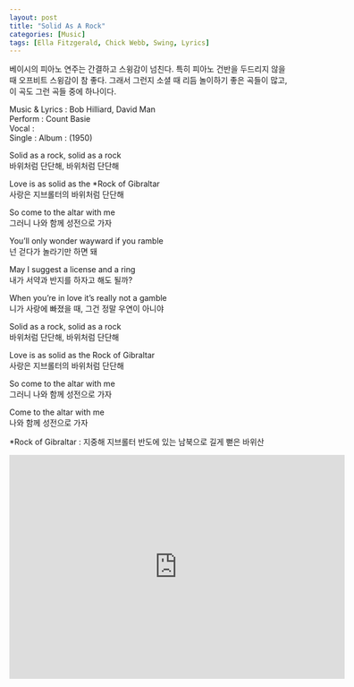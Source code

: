```yaml
---
layout: post
title: "Solid As A Rock"
categories: [Music]
tags: [Ella Fitzgerald, Chick Webb, Swing, Lyrics]
---
```


베이시의 피아노 연주는 간결하고 스윙감이 넘친다. 특히 피아노 건반을 두드리지 않을 때 오프비트 스윙감이 참 좋다. 그래서 그런지 소셜 때 리듬 놀이하기 좋은 곡들이 많고, 이 곡도 그런 곡들 중에 하나이다.

Music & Lyrics : Bob Hilliard, David Man  
Perform : Count Basie  
Vocal :  
Single : 
Album : (1950)  

Solid as a rock, solid as a rock  
바위처럼 단단해, 바위처럼 단단해  

Love is as solid as the &#42;Rock of Gibraltar  
사랑은 지브롤터의 바위처럼 단단해  

So come to the altar with me  
그러니 나와 함께 성전으로 가자  

You’ll only wonder wayward if you ramble  
넌 걷다가 놀라기만 하면 돼  

May I suggest a license and a ring  
내가 서약과 반지를 하자고 해도 될까?  

When you’re in love it’s really not a gamble  
니가 사랑에 빠졌을 때, 그건 정말 우연이 아니야  

Solid as a rock, solid as a rock  
바위처럼 단단해, 바위처럼 단단해  

Love is as solid as the Rock of Gibraltar  
사랑은 지브롤터의 바위처럼 단단해  

So come to the altar with me  
그러니 나와 함께 성전으로 가자  

Come to the altar with me  
나와 함께 성전으로 가자  

&#42;Rock of Gibraltar : 지중해 지브롤터 반도에 있는 남북으로 길게 뻗은 바위산  

<iframe width="600" height="400" src="https://www.youtube.com/embed/Zr6rmfRHaKg" title="YouTube video player" frameborder="0" allow="accelerometer; autoplay; clipboard-write; encrypted-media; gyroscope; picture-in-picture" allowfullscreen></iframe>
